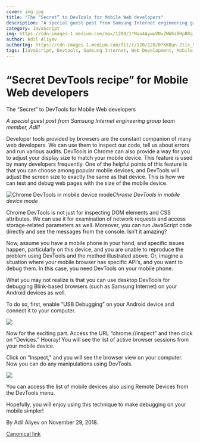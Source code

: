 ```yaml
---
cover: img.jpg
title: "The “Secret” to DevTools for Mobile Web developers"
description: "A special guest post from Samsung Internet engineering group team member, Adil!"
category: JavaScript
img: https://cdn-images-1.medium.com/max/1200/1*Nqo4AywwVNvZNWSsBHpB8g.png
author: Adil Aliyev
authorImg: https://cdn-images-1.medium.com/fit/c/120/120/0*KKBun-2tis_5T1XA.jpg
tags: [JavaScript, Devtools, Samsung Internet, Web Development, Mobile Web]
---
```


# “Secret DevTools recipe” for Mobile Web developers

The “Secret” to DevTools for Mobile Web developers

*A special guest post from Samsung Internet engineering group team member, Adil!*

Developer tools provided by browsers are the constant companion of many web developers. We can use them to inspect our code, tell us about errors and run various audits. DevTools in Chrome can also provide a way for you to adjust your display size to match your mobile device. This feature is used by many developers frequently. One of the helpful points of this feature is that you can choose among popular mobile devices, and DevTools will adjust the screen size to exactly the same as that device. This is how we can test and debug web pages with the size of the mobile device.

![Chrome DevTools in mobile device mode](https://cdn-images-1.medium.com/max/2000/1*Nqo4AywwVNvZNWSsBHpB8g.png)*Chrome DevTools in mobile device mode*

Chrome DevTools is not just for inspecting DOM elements and CSS attributes. We can use it for examination of network requests and access storage-related parameters as well. Moreover, you can run JavaScript code directly and see the messages from the console. Isn’t it amazing?

Now, assume you have a mobile phone in your hand, and specific issues happen, particularly on this device, and you are unable to reproduce the problem using DevTools and the method illustrated above. Or, imagine a situation where your mobile browser has specific API’s, and you want to debug them. In this case, you need DevTools on your mobile phone.

What you may not realize is that you can use desktop DevTools for debugging Blink-based browsers (such as Samsung Internet) on your Android devices as well.

To do so, first, enable “USB Debugging” on your Android device and connect it to your computer.

![](https://cdn-images-1.medium.com/max/2000/1*mPcgDNhNG4w8aTR4B3mr5g.png)

Now for the exciting part. Access the URL “chrome://inspect” and then click on “Devices.” Hooray! You will see the list of active browser sessions from your mobile device.

Click on “Inspect,” and you will see the browser view on your computer. Now you can do any manipulations using DevTools.

![](https://cdn-images-1.medium.com/max/2000/1*OR7ebEIDEpNZ-p3Z9XWFWg.png)

You can access the list of mobile devices also using Remote Devices from the DevTools menu.

Hopefully, you will enjoy using this technique to make debugging on your mobile simpler!



By Adil Aliyev on November 29, 2018.

[Canonical link](https://medium.com/samsung-internet-dev/secret-devtools-recipe-for-mobile-web-developers-3b8a75bfee4b)
